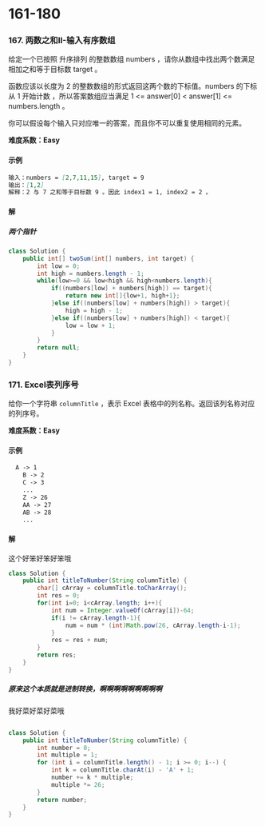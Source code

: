 # 161-180

### 167. 两数之和II-输入有序数组

给定一个已按照 升序排列  的整数数组 numbers ，请你从数组中找出两个数满足相加之和等于目标数 target 。

函数应该以长度为 2 的整数数组的形式返回这两个数的下标值。numbers 的下标 从 1 开始计数 ，所以答案数组应当满足 1 <= answer[0] < answer[1] <= numbers.length 。

你可以假设每个输入只对应唯一的答案，而且你不可以重复使用相同的元素。

**难度系数：Easy**

#### 示例

```markdown
输入：numbers = [2,7,11,15], target = 9
输出：[1,2]
解释：2 与 7 之和等于目标数 9 。因此 index1 = 1, index2 = 2 。

```

#### 解

##### 两个指针

```java
class Solution {
    public int[] twoSum(int[] numbers, int target) {
        int low = 0;
        int high = numbers.length - 1;
        while(low>=0 && low<high && high<numbers.length){
            if((numbers[low] + numbers[high]) == target){
                return new int[]{low+1, high+1};
            }else if((numbers[low] + numbers[high]) > target){
                high = high - 1;
            }else if((numbers[low] + numbers[high]) < target){
                low = low + 1;
            }  
        }
        return null;
    }
}
```



### 171. Excel表列序号

给你一个字符串 `columnTitle` ，表示 Excel 表格中的列名称。返回该列名称对应的列序号。

**难度系数：Easy**

#### 示例

```markdown
  A -> 1
    B -> 2
    C -> 3
    ...
    Z -> 26
    AA -> 27
    AB -> 28 
    ...

```

#### 解

这个好笨好笨好笨哦

```java
class Solution {
    public int titleToNumber(String columnTitle) {
        char[] cArray = columnTitle.toCharArray();
        int res = 0;
        for(int i=0; i<cArray.length; i++){
            int num = Integer.valueOf(cArray[i])-64;
            if(i != cArray.length-1){
                num = num * (int)Math.pow(26, cArray.length-i-1);
            }
            res = res + num;
        }
        return res;
    }
}
```

##### 原来这个本质就是进制转换，啊啊啊啊啊啊啊啊啊

我好菜好菜好菜哦

```java

class Solution {
    public int titleToNumber(String columnTitle) {
        int number = 0;
        int multiple = 1;
        for (int i = columnTitle.length() - 1; i >= 0; i--) {
            int k = columnTitle.charAt(i) - 'A' + 1;
            number += k * multiple;
            multiple *= 26;
        }
        return number;
    }
}

```



